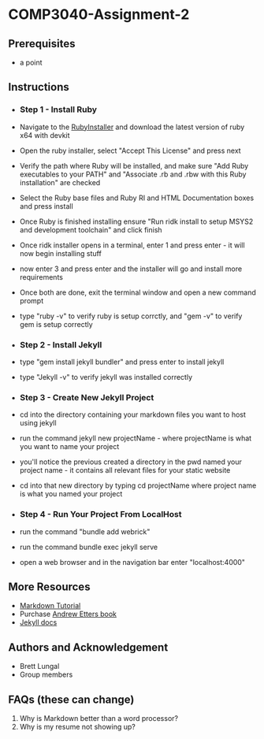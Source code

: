 # COMP3040-Assignment-2

## Prerequisites
* a point

## Instructions

* ### Step 1 - Install Ruby
* Navigate to the [RubyInstaller](https://rubyinstaller.org/downloads/) and download the latest version of ruby x64 with devkit
* Open the ruby installer, select "Accept This License" and press next
* Verify the path where Ruby will be installed, and make sure "Add Ruby executables to your PATH" and "Associate .rb and .rbw with this Ruby installation" are checked
* Select the Ruby base files and Ruby RI and HTML Documentation boxes and press install
* Once Ruby is finished installing ensure "Run ridk install to setup MSYS2 and development toolchain" and click finish
* Once ridk installer opens in a terminal, enter 1 and press enter - it will now begin installing stuff
* now enter 3 and press enter and the installer will go and install more requirements
* Once both are done, exit the terminal window and open a new command prompt
* type "ruby -v" to verify ruby is setup corrctly, and "gem -v" to verify gem is setup correctly

* ### Step 2 - Install Jekyll
* type "gem install jekyll bundler" and press enter to install jekyll
* type "Jekyll -v" to verify jekyll was installed correctly

* ### Step 3 - Create New Jekyll Project
* cd into the directory containing your markdown files you want to host using jekyll
* run the command jekyll new projectName - where projectName is what you want to name your project
* you'll notice the previous created a directory in the pwd named your project name - it contains all relevant files for your static website
* cd into that new directory by typing cd projectName where project name is what you named your project

* ### Step 4 - Run Your Project From LocalHost
* run the command "bundle add webrick"
* run the command bundle exec jekyll serve
* open a web browser and in the navigation bar enter "localhost:4000"

## More Resources
* [Markdown Tutorial](https://www.markdowntutorial.com/)
* Purchase [Andrew Etters book](https://www.amazon.ca/Modern-Technical-Writing-Introduction-Documentation-ebook/dp/B01A2QL9SS)
* [Jekyll docs](https://jekyllrb.com/docs/)

## Authors and Acknowledgement
* Brett Lungal
* Group members

## FAQs (these can change)
1. Why is Markdown better than a word processor?
2. Why is my resume not showing up?